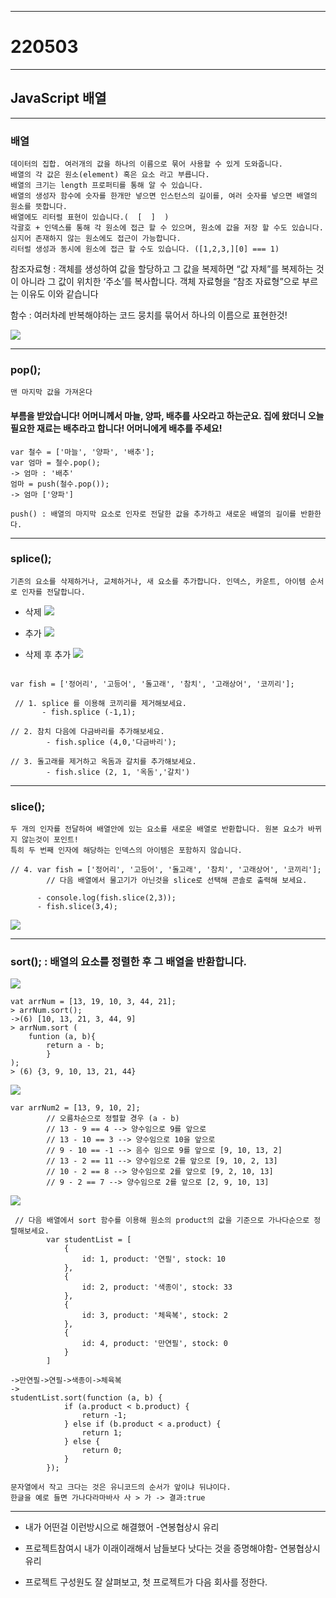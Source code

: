 <hr>

# 220503

<hr>

## JavaScript 배열

<hr>

### 배열

```
데이터의 집합. 여러개의 값을 하나의 이름으로 묶어 사용할 수 있게 도와줍니다.
배열의 각 값은 원소(element) 혹은 요소 라고 부릅니다.
배열의 크기는 length 프로퍼티를 통해 알 수 있습니다.
배열의 생성자 함수에 숫자를 한개만 넣으면 인스턴스의 길이를, 여러 숫자를 넣으면 배열의 원소를 뜻합니다.
배열에도 리터럴 표현이 있습니다.(  [  ]  )
각괄호 + 인덱스를 통해 각 원소에 접근 할 수 있으며, 원소에 값을 저장 할 수도 있습니다. 심지어 존재하지 않는 원소에도 접근이 가능합니다.
리터럴 생성과 동시에 원소에 접근 할 수도 있습니다. ([1,2,3,][0] === 1)
```

참조자료형 : 객체를 생성하여 값을 할당하고 그 값을 복제하면 “값 자체”를 복제하는 것이 아니라 그 값이 위치한 ‘주소’를 복사합니다.
객체 자료형을 “참조 자료형”으로 부르는 이유도 이와 같습니다

함수 : 여러차례 반복해야하는 코드 뭉치를 묶어서 하나의 이름으로 표현한것!

![](https://velog.velcdn.com/images/hong462804/post/be0e5321-214c-480b-81e1-e752ff7184d9/image.png)

<hr>

### pop();

    맨 마지막 값을 가져온다

#### 부름을 받았습니다! 어머니께서 마늘, 양파, 배추를 사오라고 하는군요. 집에 왔더니 오늘 필요한 재료는 배추라고 합니다! 어머니에게 배추를 주세요!

```
var 철수 = ['마늘', '양파', '배추'];
var 엄마 = 철수.pop();
-> 엄마 : '배추'
엄마 = push(철수.pop());
-> 엄마 ['양파']
```

    push() : 배열의 마지막 요소로 인자로 전달한 값을 추가하고 새로운 배열의 길이를 반환한다.

<hr>

### splice();

    기존의 요소를 삭제하거나, 교체하거나, 새 요소를 추가합니다. 인덱스, 카운트, 아이템 순서로 인자를 전달합니다.

- 삭제
  ![](https://velog.velcdn.com/images/hong462804/post/97e6cb1a-03d2-4663-b5d0-e204d5263d9f/image.png)

- 추가
  ![](https://velog.velcdn.com/images/hong462804/post/52b182b1-4e85-47c8-87b7-dec5f44a0a43/image.png)

- 삭제 후 추가
  ![](https://velog.velcdn.com/images/hong462804/post/b1004391-24e4-45d6-9ee0-baa8d43de3dd/image.png)

```

var fish = ['정어리', '고등어', '돌고래', '참치', '고래상어', '코끼리'];

 // 1. splice 를 이용해 코끼리를 제거해보세요.
       - fish.splice (-1,1);

// 2. 참치 다음에 다금바리를 추가해보세요.
		- fish.splice (4,0,'다금바리');

// 3. 돌고래를 제거하고 옥돔과 갈치를 추가해보세요.
		- fish.slice (2, 1, '옥돔','갈치')

```

<hr>

### slice();

    두 개의 인자를 전달하여 배열안에 있는 요소를 새로운 배열로 반환합니다. 원본 요소가 바뀌지 않는것이 포인트!
    특히 두 번째 인자에 해당하는 인덱스의 아이템은 포함하지 않습니다.

```
// 4. var fish = ['정어리', '고등어', '돌고래', '참치', '고래상어', '코끼리'];
        // 다음 배열에서 물고기가 아닌것을 slice로 선택해 콘솔로 출력해 보세요.

      - console.log(fish.slice(2,3));
      - fish.slice(3,4);
```

![](https://velog.velcdn.com/images/hong462804/post/c5db2eb3-28c9-4809-a24d-4d7ac34cd5ab/image.png)

<hr>

### sort(); : 배열의 요소를 정렬한 후 그 배열을 반환합니다.

![](https://velog.velcdn.com/images/hong462804/post/4d8e1069-23c6-4c9e-881a-fd74b080e2e1/image.png)

```
vat arrNum = [13, 19, 10, 3, 44, 21];
> arrNum.sort();
->(6) [10, 13, 21, 3, 44, 9]
> arrNum.sort (
	funtion (a, b){
    	return a - b;
        }
);
> (6) {3, 9, 10, 13, 21, 44}
```

![](https://velog.velcdn.com/images/hong462804/post/0ead76ed-66aa-4947-937d-8c8fff940ef2/image.png)

```
var arrNum2 = [13, 9, 10, 2];
        // 오름차순으로 정렬할 경우 (a - b)
        // 13 - 9 == 4 --> 양수임으로 9를 앞으로
        // 13 - 10 == 3 --> 양수임으로 10을 앞으로
        // 9 - 10 == -1 --> 음수 임으로 9를 앞으로 [9, 10, 13, 2]
        // 13 - 2 == 11 --> 양수임으로 2를 앞으로 [9, 10, 2, 13]
        // 10 - 2 == 8 --> 양수임으로 2를 앞으로 [9, 2, 10, 13]
        // 9 - 2 == 7 --> 양수임으로 2를 앞으로 [2, 9, 10, 13]
```

![](https://velog.velcdn.com/images/hong462804/post/733a5418-47e7-4853-8efa-75d5ccab61a7/image.png)

```
 // 다음 배열에서 sort 함수를 이용해 원소의 product의 값을 기준으로 가나다순으로 정렬해보세요.
        var studentList = [
            {
                id: 1, product: '연필', stock: 10
            },
            {
                id: 2, product: '색종이', stock: 33
            },
            {
                id: 3, product: '체육복', stock: 2
            },
            {
                id: 4, product: '만연필', stock: 0
            }
        ]

->만연필->연필->색종이->체육복
->
studentList.sort(function (a, b) {
            if (a.product < b.product) {
                return -1;
            } else if (b.product < a.product) {
                return 1;
            } else {
                return 0;
            }
        });

```

    문자열에서 작고 크다는 것은 유니코드의 순서가 앞이냐 뒤냐이다.
    한글을 예로 들면 가나다라마바사 사 > 가 -> 결과:true

<hr>

- 내가 어떤걸 이런방시으로 해결했어 -연봉협상시 유리

- 프로젝트참여시 내가 이래이래해서 남들보다 낫다는 것을 증명해야함- 연봉협상시유리

- 프로젝트 구성원도 잘 살펴보고, 첫 프로젝트가 다음 회사를 정한다.
